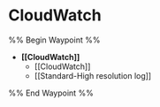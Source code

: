 # CloudWatch

%% Begin Waypoint %%
- **[[CloudWatch]]**
	- [[CloudWatch]]
	- [[Standard-High resolution log]]

%% End Waypoint %%